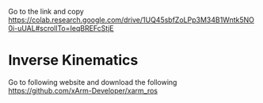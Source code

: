 Go to the link and copy
https://colab.research.google.com/drive/1UQ45sbfZoLPp3M34B1Wntk5NO0i-uUAL#scrollTo=IeqBREFcStjE

# Inverse Kinematics
Go to following website and download the following
https://github.com/xArm-Developer/xarm_ros
